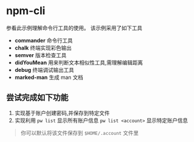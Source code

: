 # npm-cli

参看此示例理解命令行工具的使用。
该示例采用了如下工具

* **commander** 命令行工具
* **chalk** 终端实现彩色输出
* **semver** 版本检查工具
* **didYouMean** 用来判断文本相似性工具,需理解编辑距离
* **debug** 终端调试输出工具
* **marked-man** 生成 man 文档


## 尝试完成如下功能
1. 实现基于账户创建密码,并保存到特定文件
2. 实现利用 `pw list` 显示所有账户信息 `pw list <account>` 显示特定账户信息

> 你可以默认将该文件保存到 `$HOME/.account` 文件里
